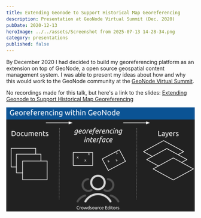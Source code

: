 ```yaml
---
title: Extending Geonode to Support Historical Map Georeferencing
description: Presentation at GeoNode Virtual Summit (Dec. 2020)
pubDate: 2020-12-13
heroImage: ../../assets/Screenshot from 2025-07-13 14-28-34.png
category: presentations
published: false
---
```

By December 2020 I had decided to build my georeferencing platform as an extension on top of GeoNode, a open source geospatial content management system. I was able to present my ideas about how and why this would work to the GeoNode community at the [GeoNode Virtual Summit](https://summit.geonode.org/schedule/#session-110).

No recordings made for this talk, but here's a link to the slides: [Extending Geonode to Support Historical Map Georeferencing](https://docs.google.com/presentation/d/e/2PACX-1vSwbTO3jKrwGFKwouZdPSWfQVB3sws8I7bdH_CiSoNTt3l3wefu3s50NAxXn4N7M9CkW09hf9xZh63j/pub?start=false&loop=false&delayms=3000)

![](../../assets/Screenshot%20from%202025-07-13%2014-27-26.png)
